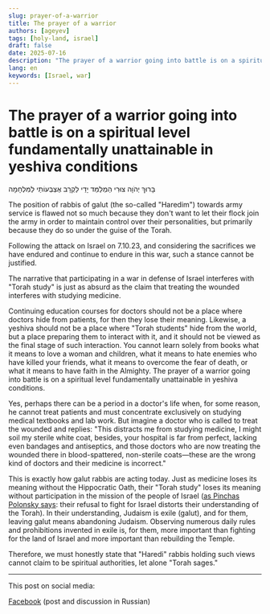 ```yaml
---
slug: prayer-of-a-warrior
title: The prayer of a warrior
authors: [ageyev]
tags: [holy-land, israel]
draft: false
date: 2025-07-16
description: "The prayer of a warrior going into battle is on a spiritual level fundamentally unattainable in yeshiva conditions"
lang: en
keywords: [Israel, war]
---
```


# The prayer of a warrior going into battle is on a spiritual level fundamentally unattainable in yeshiva conditions

בָּרוּךְ יְהֹוָה צוּרִי הַמְלַמֵּד יָדַי לַקְרָב אֶצְבְּעוֹתַי לַמִּלְחָמָה

The position of rabbis of galut (the so-called "Haredim") towards army service is flawed not so much because they don't want to let their flock join the army in order to maintain control over their personalities, but primarily because they do so under the guise of the Torah.

Following the attack on Israel on 7.10.23, and considering the sacrifices we have endured and continue to endure in this war, such a stance cannot be justified.

The narrative that participating in a war in defense of Israel interferes with "Torah study" is just as absurd as the claim that treating the wounded interferes with studying medicine.

<!-- truncate --> 

Continuing education courses for doctors should not be a place where doctors hide from patients, for then they lose their meaning. Likewise, a yeshiva should not be a place where "Torah students" hide from the world, but a place preparing them to interact with it, and it should not be viewed as the final stage of such interaction. You cannot learn solely from books what it means to love a woman and children, what it means to hate enemies who have killed your friends, what it means to overcome the fear of death, or what it means to have faith in the Almighty. The prayer of a warrior going into battle is on a spiritual level fundamentally unattainable in yeshiva conditions.

Yes, perhaps there can be a period in a doctor's life when, for some reason, he cannot treat patients and must concentrate exclusively on studying medical textbooks and lab work. But imagine a doctor who is called to treat the wounded and replies: "This distracts me from studying medicine, I might soil my sterile white coat, besides, your hospital is far from perfect, lacking even bandages and antiseptics, and those doctors who are now treating the wounded there in blood-spattered, non-sterile coats—these are the wrong kind of doctors and their medicine is incorrect."

This is exactly how galut rabbis are acting today. Just as medicine loses its meaning without the Hippocratic Oath, their "Torah study" loses its meaning without participation in the mission of the people of Israel ([as Pinchas Polonsky says](https://youtu.be/Ijia-HUaMos?t=250): their refusal to fight for Israel distorts their understanding of the Torah). In their understanding, Judaism is exile (galut), and for them, leaving galut means abandoning Judaism. Observing numerous daily rules and prohibitions invented in exile is, for them, more important than fighting for the land of Israel and more important than rebuilding the Temple.

Therefore, we must honestly state that "Haredi" rabbis holding such views cannot claim to be spiritual authorities, let alone "Torah sages."

---

This post on social media:

[Facebook](https://www.facebook.com/viktor.ageyev/posts/pfbid0n6R3mHpJXJSY3tQzCFE84kgcJ9Pi94gPQvDLcCHjX8xH6jLf6r6RQ55qQJKD7tdnl) (post and discussion in Russian) 

